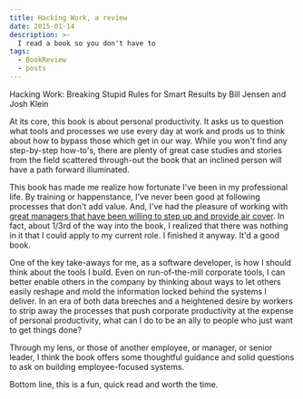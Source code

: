 ```yaml
---
title: Hacking Work, a review
date: 2015-01-14
description: >-
  I read a book so you don't have to
tags:
  - BookReview
  - posts
---
```


Hacking Work: Breaking Stupid Rules for Smart Results
by Bill Jensen and Josh Klein

At its core, this book is about personal productivity. It asks us to question what tools and processes we use every day at work and prods us to think about how to bypass those which get in our way. While you won't find any step-by-step how-to's, there are plenty of great case studies and stories from the field scattered through-out the book that an inclined person will have a path forward illuminated.

This book has made me realize how fortunate I've been in my professional life. By training or happenstance, I've never been good at following processes that don't add value. And, I've had the pleasure of working with [great managers that have been willing to step up and provide air cover](/stack-ranking/). In fact, about 1/3rd of the way into the book, I realized that there was nothing in it that I could apply to my current role. I finished it anyway. It'd a good book.

One of the key take-aways for me, as a software developer, is how I should think about the tools I build. Even on run-of-the-mill corporate tools, I can better enable others in the company by thinking about ways to let others easily reshape and mold the information locked behind the systems I deliver. In an era of both data breeches and a heightened desire by workers to strip away the processes that push corporate productivity at the expense of personal productivity, what can I do to be an ally to people who just want to get things done?

Through my lens, or those of another employee, or manager, or senior leader, I think the book offers some thoughtful guidance and solid questions to ask on building employee-focused systems.

Bottom line, this is a fun, quick read and worth the time.